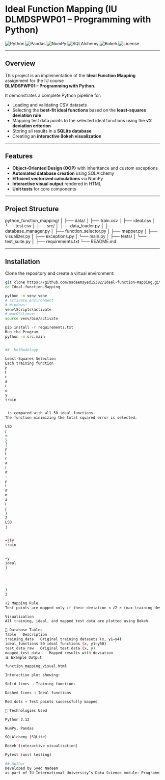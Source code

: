 # Ideal Function Mapping (IU DLMDSPWP01 – Programming with Python)

![Python](https://img.shields.io/badge/Python-3.13-blue.svg)
![Pandas](https://img.shields.io/badge/Pandas-DataFrame-lightgrey.svg)
![NumPy](https://img.shields.io/badge/NumPy-Math%20Library-orange.svg)
![SQLAlchemy](https://img.shields.io/badge/SQLAlchemy-SQLite-green.svg)
![Bokeh](https://img.shields.io/badge/Bokeh-Interactive%20Plots-purple.svg)
![License](https://img.shields.io/badge/License-MIT-yellow.svg)

---

## Overview
This project is an implementation of the **Ideal Function Mapping** assignment for the IU course  
**DLMDSPWP01 – Programming with Python**.  

It demonstrates a complete Python pipeline for:
- Loading and validating CSV datasets
- Selecting the **best-fit ideal functions** based on the **least-squares deviation rule**
- Mapping test data points to the selected ideal functions using the **√2 deviation criterion**
- Storing all results in a **SQLite database**
- Creating an **interactive Bokeh visualization**

---

##  Features
- **Object-Oriented Design (OOP)** with inheritance and custom exceptions  
- **Automated database creation** using SQLAlchemy  
- **Efficient vectorized calculations** via NumPy  
- **Interactive visual output** rendered in HTML  
- **Unit tests** for core components 
---
##  Project Structure
python_function_mapping/
│
├── data/
│ ├── train.csv
│ ├── ideal.csv
│ └── test.csv
│
├── src/
│ ├── data_loader.py
│ ├── database_manager.py
│ ├── function_selector.py
│ ├── mapper.py
│ ├── visualizer.py
│ ├── exceptions.py
│ └── main.py
│
├── tests/
│ └── test_suite.py
│
├── requirements.txt
└── README.md


---

## Installation
Clone the repository and create a virtual environment:

```bash
git clone https://github.com/nadeemsyed15382/Ideal-function-Mapping.git
cd Ideal-function-Mapping

python -m venv venv
# activate environment
# Windows:
venv\Scripts\activate
# macOS/Linux:
source venv/bin/activate

pip install -r requirements.txt
Run the Program
python -m src.main


##  Methodology

Least-Squares Selection
Each training function 
𝑦
𝑡
𝑟
𝑎
𝑖
𝑛
y
train
	​

 is compared with all 50 ideal functions.
The function minimizing the total squared error is selected.

LSD
𝑗
=
∑
(
𝑦
𝑡
𝑟
𝑎
𝑖
𝑛
−
𝑦
𝑖
𝑑
𝑒
𝑎
𝑙
𝑗
)
2
LSD
j
	​

=∑(y
train
	​

−y
ideal
j
	​

	​

)
2

√2 Mapping Rule
Test points are mapped only if their deviation ≤ √2 × (max training deviation).

Visualization
All training, ideal, and mapped test data are plotted using Bokeh.

🧾 Database Tables
Table	Description
training_data	Original training datasets (x, y1–y4)
ideal_functions	50 ideal functions (x, y1–y50)
test_data_raw	Original test data (x, y)
mapped_test_data	Mapped results with deviation
📊 Example Output

function_mapping_visual.html

Interactive plot showing:

Solid lines → Training functions

Dashed lines → Ideal functions

Red dots → Test points successfully mapped

🧩 Technologies Used

Python 3.13

NumPy, Pandas

SQLAlchemy (SQLite)

Bokeh (interactive visualization)

Pytest (unit testing)

## Author
Developed by Syed Nadeem
as part of IU International University’s Data Science module: Programming with Python (DLMDSPWP01).
